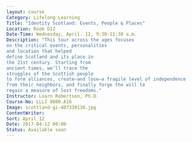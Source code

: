 ```yaml
---
layout: course
Category: Lifelong Learning
Title: "Identity Scotland: Events, People & Places"
Location: Room D12
Date-Time: Wednesday, April. 12, 9:30-11:30 a.m.
Description: "This tour across the ages focuses
on the critical events, personalities
and location that helped
define Scotland and its place in
the 21st century. Starting from
ancient times, we’ll trace the
struggles of the Scottish people
to form alliances, create—and lose—a fragile level of independence
from their neighbors, and finally forge the will to
regain a measure of lost freedoms."
Instructor: Loarn Robertson, Ph.D.
Course-No: LLLI 9800.A16
Image: scottland-gi-487330138.jpg
ContentWriter:
Sort: April 12
Date: 2017-04-12 00:00
Status: Available soon
---
```

